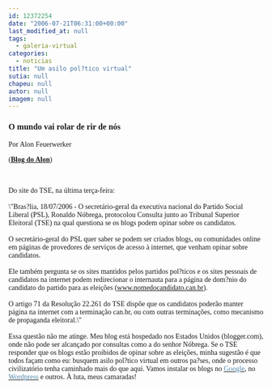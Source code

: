 ```yaml
---
id: 12372254
date: "2006-07-21T06:31:00+00:00"
last_modified_at: null
tags:
  - galeria-virtual
categories:
  - noticias
title: "Um asilo pol?tico virtual"
sutia: null
chapeu: null
autor: null
imagem: null
---
```

<p><H3 class=post-title><FONT face=Verdana>O mundo vai rolar de rir de nós</FONT></H3></p>
<p><DIV class=post-body></p>
<p><DIV><FONT face=Verdana>Por Alon Feuerwerker</FONT></DIV></p>
<p><DIV><FONT face=Verdana>(<STRONG><A href=\"https://blogdoalon.blogspot.com/\" target=_blank>Blog do Alon</A></STRONG>)</FONT></DIV></p>
<p><DIV><FONT face=Verdana></FONT>&nbsp;</DIV></p>
<p><DIV><FONT face=Verdana>Do site do TSE, na última terça-feira:<BR><BR><SPAN style=\"FONT-STYLE: italic\">\"Bras?lia, 18/07/2006 - O secretário-geral da executiva nacional do Partido Social Liberal (PSL), Ronaldo Nóbrega, protocolou Consulta junto ao Tribunal Superior Eleitoral (TSE) na qual questiona se os blogs podem opinar sobre os candidatos.<BR></SPAN><BR></FONT><FONT face=Verdana><SPAN style=\"FONT-STYLE: italic\">O secretário-geral do PSL quer saber se podem ser criados blogs, ou comunidades online em páginas de provedores de serviços de acesso à internet, que venham opinar sobre candidatos.<BR></SPAN><BR><SPAN style=\"FONT-STYLE: italic\">Ele também pergunta se os sites mantidos pelos partidos pol?ticos e os sites pessoais de candidatos na internet podem redirecionar o internauta para a página de dom?nio do candidato do partido para as eleições (<A href=\"https://www.nomedocandidato.can.br/\">www.nomedocandidato.can.br</A>).<BR></SPAN><BR><SPAN style=\"FONT-STYLE: italic\">O artigo 71 da Resolução 22.261 do TSE dispõe que os candidatos poderão manter página na internet com a terminação can.br, ou com outras terminações, como mecanismo de propaganda eleitoral.\"</SPAN><BR><BR>Essa questão não me atinge. Meu blog está hospedado nos Estados Unidos (blogger.com), onde não pode ser alcançado por consultas como a do senhor Nóbrega. Se o TSE responder que os blogs estão proibidos de opinar sobre as eleições, minha sugestão é que todos façam como eu: busquem asilo pol?tico virtual em outros pa?ses, onde o processo civilizatório tenha caminhado mais do que aqui. Vamos instalar os blogs no </FONT><A href=\"https://www.google.com/\"><FONT face=Verdana color=#5588aa>Google</FONT></A><FONT face=Verdana>, no </FONT><A href=\"https://www.wordpress.com/\"><FONT face=Verdana color=#5588aa>Wordpress</FONT></A><FONT face=Verdana> e outros. À luta, meus camaradas!</FONT><BR></DIV></DIV> </p>
